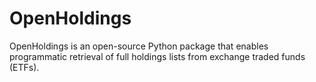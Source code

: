 # OpenHoldings

OpenHoldings is an open-source Python package that enables programmatic retrieval of full holdings lists from exchange traded funds (ETFs).